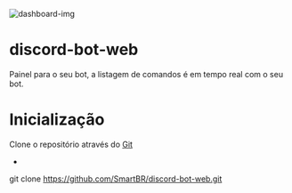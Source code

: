 ![dashboard-img](https://media.discordapp.net/attachments/788415546315767829/794324670974263306/tSEydJkCAAAECBAgQIECAAAECBAgQIEBg9AXf1As5hnUadwKAAAAAElFTkSuQmCC.png?width=891&height=433)

# discord-bot-web
Painel para o seu bot, a listagem de comandos é em tempo real com o seu bot.

# Inicialização
Clone o repositório através do [Git](https://git-scm.com/downloads)
- ```bash
git clone https://github.com/SmartBR/discord-bot-web.git
